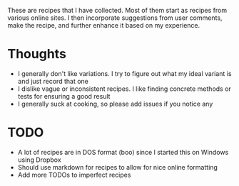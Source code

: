 These are recipes that I have collected. Most of them start as recipes from
various online sites. I then incorporate suggestions from user comments, make
the recipe, and further enhance it based on my experience.

Thoughts
========

* I generally don't like variations. I try to figure out what my ideal variant
  is and just record that one
* I dislike vague or inconsistent recipes. I like finding concrete methods or
  tests for ensuring a good result
* I generally suck at cooking, so please add issues if you notice any

TODO
====

* A lot of recipes are in DOS format (boo) since I started this on Windows using Dropbox
* Should use markdown for recipes to allow for nice online formatting
* Add more TODOs to imperfect recipes
